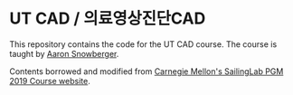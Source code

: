 # UT CAD / 의료영상진단CAD

This repository contains the code for the UT CAD course. The course is taught by [Aaron Snowberger](https://aaron.kr).

Contents borrowed and modified from [Carnegie Mellon's SailingLab PGM 2019 Course website](https://github.com/sailinglab/pgm-spring-2019).
